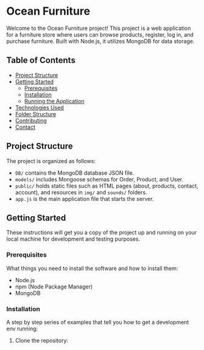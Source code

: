 # Ocean Furniture

Welcome to the Ocean Furniture project! This project is a web application for a furniture store where users can browse products, register, log in, and purchase furniture. Built with Node.js, it utilizes MongoDB for data storage.

## Table of Contents

- [Project Structure](#project-structure)
- [Getting Started](#getting-started)
  - [Prerequisites](#prerequisites)
  - [Installation](#installation)
  - [Running the Application](#running-the-application)
- [Technologies Used](#technologies-used)
- [Folder Structure](#folder-structure)
- [Contributing](#contributing)
- [Contact](#contact)

## Project Structure

The project is organized as follows:

- `DB/` contains the MongoDB database JSON file.
- `models/` includes Mongoose schemas for Order, Product, and User.
- `public/` holds static files such as HTML pages (about, products, contact, account), and resources in `img/` and `sounds/` folders.
- `app.js` is the main application file that starts the server.

## Getting Started

These instructions will get you a copy of the project up and running on your local machine for development and testing purposes.

### Prerequisites

What things you need to install the software and how to install them:

- Node.js
- npm (Node Package Manager)
- MongoDB

### Installation

A step by step series of examples that tell you how to get a development env running:

1. Clone the repository:
